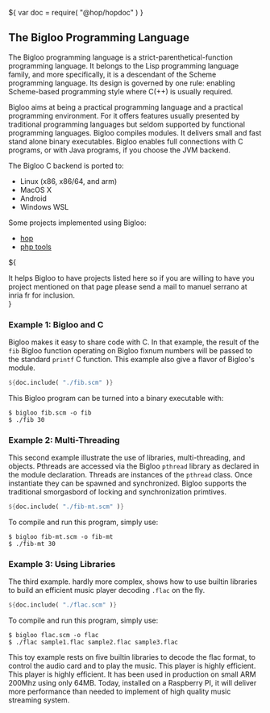 ${ var doc = require( "@hop/hopdoc" ) }

The Bigloo Programming Language
-------------------------------

The Bigloo programming language is a strict-parenthetical-function
programming language. It belongs to the Lisp programming language
family, and more specifically, it is a descendant of the Scheme
programming language.  Its design is governed by one rule: enabling
Scheme-based programming style where C(++) is usually required.

Bigloo aims at being a practical programming language and a practical
programming environment. For it offers features usually presented by
traditional programming languages but seldom supported by functional
programming languages. Bigloo compiles modules. It delivers small and
fast stand alone binary executables. Bigloo enables full connections
with C programs, or with Java programs, if you choose the JVM backend.

The Bigloo C backend is ported to:

  * Linux (x86, x86/64, and arm)
  * MacOS X
  * Android
  * Windows WSL
  
Some projects implemented using Bigloo:

  * [hop](http://hop.inria.fr)
  * [php tools](http://savannah.nongnu.org/projects/phptools)
  
  
${<div class="gallery-comment">It helps Bigloo to have projects listed here
so if you are willing to have you project mentioned on that page
please send a mail to manuel serrano at inria fr for inclusion.</div>}

### Example 1: Bigloo and C

Bigloo makes it easy to share code with C. In that example, the result
of the `fib` Bigloo function operating on Bigloo fixnum numbers will
be passed to the standard `printf` C function. This example also give
a flavor of Bigloo's module.

```scheme
${doc.include( "./fib.scm" )}
```

This Bigloo program can be turned into a binary executable with:

```shell
$ bigloo fib.scm -o fib
$ ./fib 30
```


### Example 2: Multi-Threading

This second example illustrate the use of libraries, multi-threading, and
objects. Pthreads are accessed via the Bigloo `pthread` library as declared
in the module declaration. Threads are instances of the `pthread` class.
Once instantiate they can be spawned and synchronized. Bigloo supports
the traditional smorgasbord of locking and synchronization primtives.


```scheme
${doc.include( "./fib-mt.scm" )}
```

To compile and run this program, simply use:

```shell
$ bigloo fib-mt.scm -o fib-mt
$ ./fib-mt 30
```


### Example 3: Using Libraries

The third example. hardly more complex, shows how to use builtin
libraries to build an efficient music player decoding `.flac` on
the fly.

```scheme
${doc.include( "./flac.scm" )}
```

To compile and run this program, simply use:

```shell
$ bigloo flac.scm -o flac
$ ./flac sample1.flac sample2.flac sample3.flac
```

This toy example rests on five builtin libraries to decode the flac
format, to control the audio card and to play the music. This player
is highly efficient. This player is highly efficient. It has been used
in production on small ARM 200Mhz using only 64MB. Today, installed on
a Raspberry PI, it will deliver more performance than needed to
implement of high quality music streaming system.
